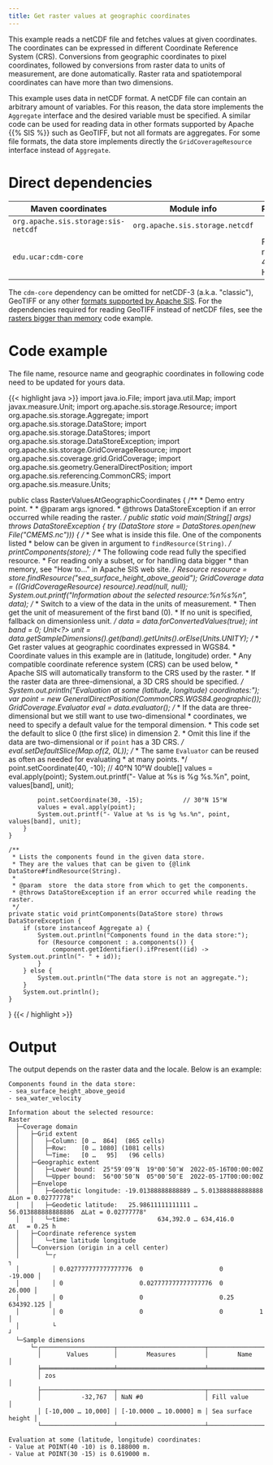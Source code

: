 ```yaml
---
title: Get raster values at geographic coordinates
---
```


This example reads a netCDF file and fetches values at given coordinates.
The coordinates can be expressed in different Coordinate Reference System (CRS).
Conversions from geographic coordinates to pixel coordinates,
followed by conversions from raster data to units of measurement,
are done automatically.
Raster rata and spatiotemporal coordinates can have more than two dimensions.

This example uses data in netCDF format.
A netCDF file can contain an arbitrary amount of variables.
For this reason, the data store implements the `Aggregate` interface
and the desired variable must be specified.
A similar code can be used for reading data in other
formats supported by Apache {{% SIS %}} such as GeoTIFF,
but not all formats are aggregates.
For some file formats, the data store implements directly
the `GridCoverageResource` interface instead of `Aggregate`.


# Direct dependencies

Maven coordinates                   | Module info                     | Remarks
----------------------------------- | ------------------------------- | --------------------
`org.apache.sis.storage:sis-netcdf` | `org.apache.sis.storage.netcdf` |
`edu.ucar:cdm-core`                 |                                 | For netCDF-4 or HDF5

The `cdm-core` dependency can be omitted for netCDF-3 (a.k.a. "classic"),
GeoTIFF or any other [formats supported by Apache SIS](../formats.html).
For the dependencies required for reading GeoTIFF instead of netCDF files,
see the [rasters bigger than memory](rasters_bigger_than_memory.html) code example.


# Code example

The file name, resource name and geographic coordinates
in following code need to be updated for yours data.

{{< highlight java >}}
import java.io.File;
import java.util.Map;
import javax.measure.Unit;
import org.apache.sis.storage.Resource;
import org.apache.sis.storage.Aggregate;
import org.apache.sis.storage.DataStore;
import org.apache.sis.storage.DataStores;
import org.apache.sis.storage.DataStoreException;
import org.apache.sis.storage.GridCoverageResource;
import org.apache.sis.coverage.grid.GridCoverage;
import org.apache.sis.geometry.GeneralDirectPosition;
import org.apache.sis.referencing.CommonCRS;
import org.apache.sis.measure.Units;

public class RasterValuesAtGeographicCoordinates {
    /**
     * Demo entry point.
     *
     * @param  args  ignored.
     * @throws DataStoreException if an error occurred while reading the raster.
     */
    public static void main(String[] args) throws DataStoreException {
        try (DataStore store = DataStores.open(new File("CMEMS.nc"))) {
            /*
             * See what is inside this file. One of the components listed
             * below can be given in argument to `findResource(String)`.
             */
            printComponents(store);
            /*
             * The following code read fully the specified resource.
             * For reading only a subset, or for handling data bigger
             * than memory, see "How to..." in Apache SIS web site.
             */
            Resource resource = store.findResource("sea_surface_height_above_geoid");
            GridCoverage data = ((GridCoverageResource) resource).read(null, null);
            System.out.printf("Information about the selected resource:%n%s%n", data);
            /*
             * Switch to a view of the data in the units of measurement.
             * Then get the unit of measurement of the first band (0).
             * If no unit is specified, fallback on dimensionless unit.
             */
            data = data.forConvertedValues(true);
            int band = 0;
            Unit<?> unit = data.getSampleDimensions().get(band).getUnits().orElse(Units.UNITY);
            /*
             * Get raster values at geographic coordinates expressed in WGS84.
             * Coordinate values in this example are in (latitude, longitude) order.
             * Any compatible coordinate reference system (CRS) can be used below,
             * Apache SIS will automatically transform to the CRS used by the raster.
             * If the raster data are three-dimensional, a 3D CRS should be specified.
             */
            System.out.println("Evaluation at some (latitude, longitude) coordinates:");
            var point = new GeneralDirectPosition(CommonCRS.WGS84.geographic());
            GridCoverage.Evaluator eval = data.evaluator();
            /*
             * If the data are three-dimensional but we still want to use two-dimensional
             * coordinates, we need to specify a default value for the temporal dimension.
             * This code set the default to slice 0 (the first slice) in dimension 2.
             * Omit this line if the data are two-dimensional or if `point` has a 3D CRS.
             */
            eval.setDefaultSlice(Map.of(2, 0L));
            /*
             * The same `Evaluator` can be reused as often as needed for evaluating
             * at many points.
             */
            point.setCoordinate(40, -10);           // 40°N 10°W
            double[] values = eval.apply(point);
            System.out.printf("- Value at %s is %g %s.%n", point, values[band], unit);

            point.setCoordinate(30, -15);           // 30°N 15°W
            values = eval.apply(point);
            System.out.printf("- Value at %s is %g %s.%n", point, values[band], unit);
        }
    }

    /**
     * Lists the components found in the given data store.
     * They are the values that can be given to {@link DataStore#findResource(String).
     *
     * @param  store  the data store from which to get the components.
     * @throws DataStoreException if an error occurred while reading the raster.
     */
    private static void printComponents(DataStore store) throws DataStoreException {
        if (store instanceof Aggregate a) {
            System.out.println("Components found in the data store:");
            for (Resource component : a.components()) {
                component.getIdentifier().ifPresent((id) -> System.out.println("- " + id));
            }
        } else {
            System.out.println("The data store is not an aggregate.");
        }
        System.out.println();
    }
}
{{< / highlight >}}


# Output

The output depends on the raster data and the locale.
Below is an example:

```
Components found in the data store:
- sea_surface_height_above_geoid
- sea_water_velocity

Information about the selected resource:
Raster
  ├─Coverage domain
  │   ├─Grid extent
  │   │   ├─Column: [0 …  864]  (865 cells)
  │   │   ├─Row:    [0 … 1080] (1081 cells)
  │   │   └─Time:   [0 …   95]   (96 cells)
  │   ├─Geographic extent
  │   │   ├─Lower bound:  25°59′09″N  19°00′50″W  2022-05-16T00:00:00Z
  │   │   └─Upper bound:  56°00′50″N  05°00′50″E  2022-05-17T00:00:00Z
  │   ├─Envelope
  │   │   ├─Geodetic longitude: -19.01388888888889 … 5.013888888888888   ∆Lon = 0.02777778°
  │   │   ├─Geodetic latitude:   25.98611111111111 … 56.013888888888886  ∆Lat = 0.02777778°
  │   │   └─time:                        634,392.0 … 634,416.0           ∆t   = 0.25 h
  │   ├─Coordinate reference system
  │   │   └─time latitude longitude
  │   └─Conversion (origin in a cell center)
  │       └─┌                                                              ┐
  │         │ 0.027777777777777776  0                     0        -19.000 │
  │         │ 0                     0.027777777777777776  0         26.000 │
  │         │ 0                     0                     0.25  634392.125 │
  │         │ 0                     0                     0          1     │
  │         └                                                              ┘
  └─Sample dimensions
      └─┌────────────────────┬────────────────────────┬────────────────────┐
        │       Values       │        Measures        │        Name        │
        ╞════════════════════╧════════════════════════╧════════════════════╡
        │ zos                                                              │
        ├────────────────────┬────────────────────────┬────────────────────┤
        │           -32,767  │ NaN #0                 │ Fill value         │
        │ [-10,000 … 10,000] │ [-10.0000 … 10.0000] m │ Sea surface height │
        └────────────────────┴────────────────────────┴────────────────────┘

Evaluation at some (latitude, longitude) coordinates:
- Value at POINT(40 -10) is 0.188000 m.
- Value at POINT(30 -15) is 0.619000 m.
```

